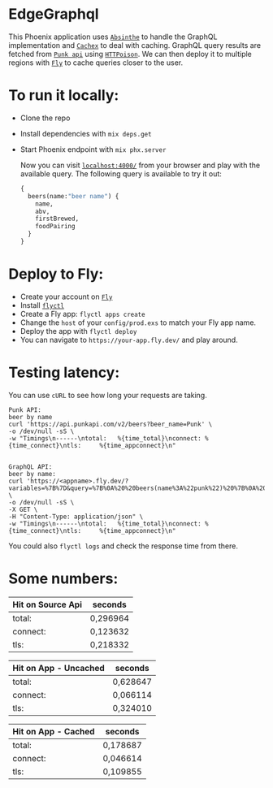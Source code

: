 # EdgeGraphql
This Phoenix application uses [`Absinthe`](https://github.com/absinthe-graphql/absinthe) to handle the GraphQL implementation and [`Cachex`](https://github.com/whitfin/cachex) to deal with caching. GraphQL query results are fetched from [`Punk api`](https://punkapi.com/) using [`HTTPoison`](https://github.com/edgurgel/httpoison).
We can then deploy it to multiple regions with [`Fly`](https://fly.io) to cache queries closer to the user.

# To run it locally:
  * Clone the repo
  * Install dependencies with `mix deps.get`
  * Start Phoenix endpoint with `mix phx.server`

      Now you can visit [`localhost:4000/`](http://localhost:4000/) from your browser and play with the available query.
      The following query is available to try it out:

      ```graphql
      {
        beers(name:"beer name") {
          name,
          abv,
          firstBrewed,
          foodPairing
        }
      }

      ```

# Deploy to Fly:
  * Create your account on [`Fly`](https://fly.io/)
  * Install [`flyctl`](https://fly.io/docs/getting-started/installing-flyctl/)
  * Create a Fly app: `flyctl apps create`
  * Change the `host` of your `config/prod.exs` to match your Fly app name. 
  * Deploy the app with `flyctl deploy`
  * You can navigate to `https://your-app.fly.dev/` and play around.

# Testing latency:
You can use `cURL` to see how long your requests are taking.
```
Punk API:
beer by name
curl 'https://api.punkapi.com/v2/beers?beer_name=Punk' \
-o /dev/null -sS \
-w "Timings\n------\ntotal:   %{time_total}\nconnect: %{time_connect}\ntls:     %{time_appconnect}\n"


GraphQL API:
beer by name:
curl 'https://<appname>.fly.dev/?variables=%7B%7D&query=%7B%0A%20%20beers(name%3A%22punk%22)%20%7B%0A%20%20%20%20name%2C%0A%20%20%20%20abv%2C%0A%20%20%20%20firstBrewed%2C%0A%20%20%20%20foodPairing%0A%20%20%7D%0A%7D' \
-o /dev/null -sS \
-X GET \
-H "Content-Type: application/json" \
-w "Timings\n------\ntotal:   %{time_total}\nconnect: %{time_connect}\ntls:     %{time_appconnect}\n"

``` 

You could also `flyctl logs` and check the response time from there.
# Some numbers:
|Hit on Source Api|seconds|
|-|-|
|total:|   0,296964|
|connect:| 0,123632|
|tls:|     0,218332|

|Hit on App - Uncached|seconds|
|-|-|
|total:|   0,628647|
|connect:| 0,066114|
|tls:|     0,324010|


|Hit on App - Cached|seconds|
|-|-|
|total:|   0,178687|
|connect:| 0,046614|
|tls:|     0,109855|
